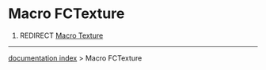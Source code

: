 # Macro FCTexture
1.  REDIRECT [Macro Texture](Macro_Texture.md)

---
[documentation index](../README.md) > Macro FCTexture

